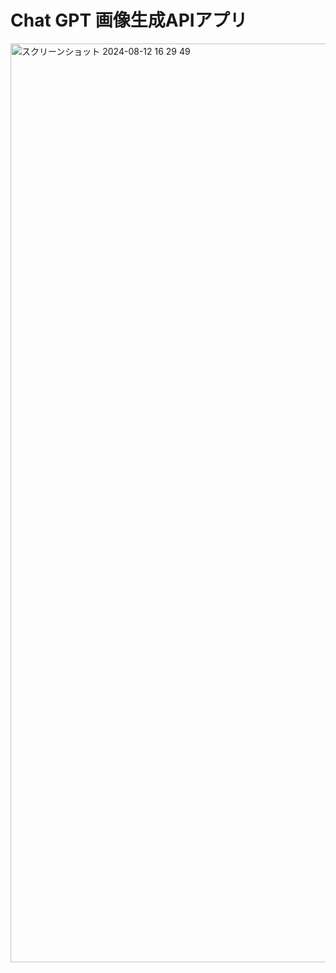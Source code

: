 # Chat GPT 画像生成APIアプリ
<img width="1470" alt="スクリーンショット 2024-08-12 16 29 49" src="https://github.com/user-attachments/assets/0e07844b-db86-4b18-b47b-2e4b92c7f8ff">
